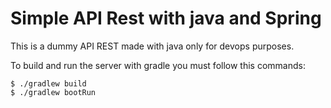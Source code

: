 Simple API Rest with java and Spring
====================================

This is a dummy API REST made with java only for devops purposes.


To build and run the server with gradle you must follow this commands:

```
$ ./gradlew build
$ ./gradlew bootRun
```
